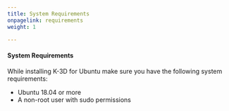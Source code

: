 ```yaml
---
title: System Requirements
onpagelink: requirements
weight: 1

---
```


#### **System Requirements**

While installing K-3D for Ubuntu make sure you have the following system requirements:

- Ubuntu 18.04 or more
- A non-root user with sudo permissions
 